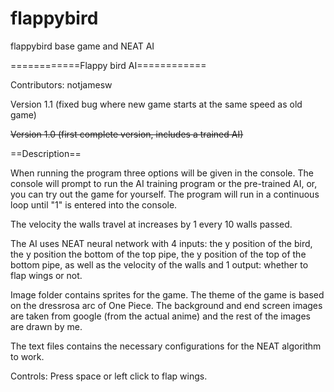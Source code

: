 # flappybird
flappybird base game and NEAT AI 

============Flappy bird AI============

Contributors: notjamesw

Version 1.1 (fixed bug where new game starts at the same speed as old game)

~~Version 1.0 (first complete version, includes a trained AI)~~


==Description==

When running the program three options will be given in the console. The console will prompt to run the AI training program or the pre-trained AI, or, you can try out the game for yourself. The program will run in a continuous loop until "1" is entered into the console. 

The velocity the walls travel at increases by 1 every 10 walls passed. 

The AI uses NEAT neural network with 4 inputs: the y position of the bird, the y position the bottom of the top pipe, the y position of the top of the bottom pipe, as well as the velocity of the walls and 1 output: whether to flap wings or not.

Image folder contains sprites for the game. The theme of the game is based on the dressrosa arc of One Piece. The background and end screen images are taken from google (from the actual anime) and the rest of the images are drawn by me. 

The text files contains the necessary configurations for the NEAT algorithm to work. 

Controls: Press space or left click to flap wings. 



